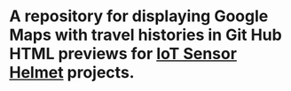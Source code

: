 # A repository for displaying Google Maps with travel histories in Git Hub HTML previews for [IoT Sensor Helmet](https://github.com/KyusokLee/TMU_Seminar_TeamProject) projects.
